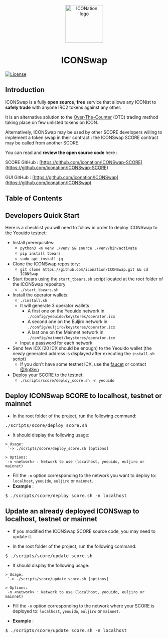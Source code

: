 <p align="center">
  <img 
    src="https://i.imgur.com/H5lyBFn.png" 
    width="120px"
    alt="ICONation logo">
</p>

<h1 align="center">ICONSwap</h1>

 [![License](https://img.shields.io/badge/License-Apache%202.0-blue.svg)](https://opensource.org/licenses/Apache-2.0)

## Introduction

ICONSwap is a fully **open source**, **free** service that allows any ICONist to **safely trade** with anyone IRC2 tokens against any other.

It is an alternative solution to the [Over-The-Counter](https://www.investopedia.com/terms/o/otc.asp) (OTC) trading method taking place on few unlisted tokens on ICON.

Alternatively, ICONSwap may be used by other SCORE developers willing to implement a token swap in their contract : the ICONSwap SCORE contract may be called from another SCORE.

You can read and **review the open source code** here :

SCORE GitHub : [https://github.com/iconation/ICONSwap-SCORE](https://github.com/iconation/ICONSwap-SCORE)

GUI GitHub : [https://github.com/iconation/ICONSwap](https://github.com/iconation/ICONSwap) 


## Table of Contents

## Developers Quick Start

Here is a checklist you will need to follow in order to deploy ICONSwap to the Yeouido testnet:

  * Install prerequisites:
    * `python3 -m venv ./venv && source ./venv/bin/activate`
    * `pip install tbears`
    * `sudo apt install jq`
  * Clone the ICONSwap repository:
    * `git clone https://github.com/iconation/ICONSwap.git && cd ICONSwap`
  * Start tbears using the `start_tbears.sh` script located at the root folder of the ICONSwap repository
    * `./start_tbears.sh`
  * Install the operator wallets:
    * `./install.sh`
    * It will generate 3 operator wallets : 
      * A first one on the Yeouido network in `./config/yeouido/keystores/operator.icx`
      * A second one on the Euljiro network in `./config/euljiro/keystores/operator.icx`
      * A last one on the Mainnet network in `./config/mainnet/keystores/operator.icx`
    * Input a password for each network
  * Send few ICX (20 ICX should be enough) to the Yeouido wallet (the newly generated address is displayed after executing the `install.sh` script)
    * If you don't have some testnet ICX, use the [faucet](http://icon-faucet.ibriz.ai/) or contact [@Spl3en](https://t.me/Spl3en)
  * Deploy your SCORE to the testnet:
    * `./scripts/score/deploy_score.sh -n yeouido`
    
## Deploy ICONSwap SCORE to localhost, testnet or mainnet

- In the root folder of the project, run the following command:
<pre>./scripts/score/deploy_score.sh</pre>

- It should display the following usage:
```
> Usage:
 `-> ./scripts/score/deploy_score.sh [options]

> Options:
 -n <network> : Network to use (localhost, yeouido, euljiro or mainnet)
```

- Fill the `-n` option corresponding to the network you want to deploy to: `localhost`, `yeouido`, `euljiro` or `mainnet`.
- **Example** : 
<pre>$ ./scripts/score/deploy_score.sh -n localhost</pre>

## Update an already deployed ICONSwap to localhost, testnet or mainnet

- If you modified the ICONSwap SCORE source code, you may need to update it.

- In the root folder of the project, run the following command:
<pre>$ ./scripts/score/update_score.sh</pre>

- It should display the following usage:
```
> Usage:
 `-> ./scripts/score/update_score.sh [options]

> Options:
 -n <network> : Network to use (localhost, yeouido, euljiro or mainnet)
```

- Fill the `-n` option corresponding to the network where your SCORE is deployed to: `localhost`, `yeouido`, `euljiro` or `mainnet`.

- **Example** :
<pre>$ ./scripts/score/update_score.sh -n localhost</pre>
